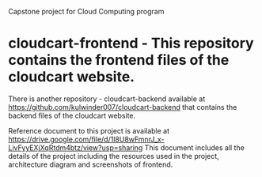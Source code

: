 Capstone project for Cloud Computing program

# cloudcart-frontend - This repository contains the frontend files of the cloudcart website.
There is another repository - cloudcart-backend available at https://github.com/kulwinder007/cloudcart-backend that contains the backend files of the cloudcart website.

Reference document to this project is available at https://drive.google.com/file/d/1l8U8wFmnrJ_x-LivFyyEXjXqRtdm4btz/view?usp=sharing
This document includes all the details of the project including the resources used in the project, architecture diagram and screenshots of frontend.
